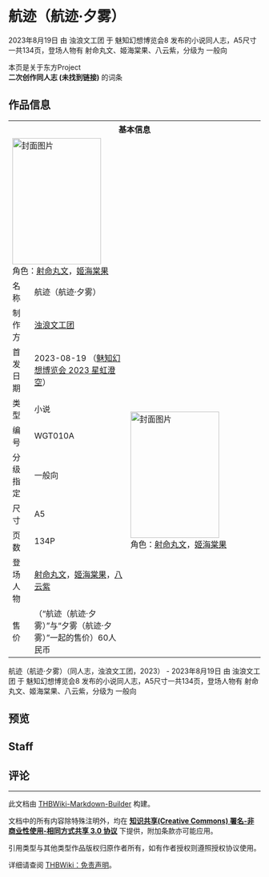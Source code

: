 # 航迹（航迹·夕雾）

<!-- source html: G:\repos\THBWiki-Markdown-Builder\THBWikiMarkdown\Temp\main\d\d9\ns0%3A%E8%88%AA%E8%BF%B9%EF%BC%88%E8%88%AA%E8%BF%B9%C2%B7%E5%A4%95%E9%9B%BE%EF%BC%89.html -->

2023年8月19日 由 浊浪文工团 于 魅知幻想博览会8 发布的小说同人志，A5尺寸一共134页，登场人物有 射命丸文、姬海棠果、八云紫，分级为 一般向

本页是关于东方Project  
 **二次创作同人志 (未找到链接)** 的词条
## 作品信息

<table><tbody><tr><th colspan="3">基本信息</th></tr><tr><td class="cover-artwork-mobile" colspan="2"><a href="./文件-航迹（航迹·夕雾）封面.png.md" class="image" title="封面图片"><img alt="封面图片" src="https://upload.thwiki.cc/thumb/2/29/%E8%88%AA%E8%BF%B9%EF%BC%88%E8%88%AA%E8%BF%B9%C2%B7%E5%A4%95%E9%9B%BE%EF%BC%89%E5%B0%81%E9%9D%A2.png/177px-%E8%88%AA%E8%BF%B9%EF%BC%88%E8%88%AA%E8%BF%B9%C2%B7%E5%A4%95%E9%9B%BE%EF%BC%89%E5%B0%81%E9%9D%A2.png" decoding="async" loading="lazy" width="177" height="252" srcset="https://upload.thwiki.cc/thumb/2/29/%E8%88%AA%E8%BF%B9%EF%BC%88%E8%88%AA%E8%BF%B9%C2%B7%E5%A4%95%E9%9B%BE%EF%BC%89%E5%B0%81%E9%9D%A2.png/266px-%E8%88%AA%E8%BF%B9%EF%BC%88%E8%88%AA%E8%BF%B9%C2%B7%E5%A4%95%E9%9B%BE%EF%BC%89%E5%B0%81%E9%9D%A2.png 1.5x, https://upload.thwiki.cc/thumb/2/29/%E8%88%AA%E8%BF%B9%EF%BC%88%E8%88%AA%E8%BF%B9%C2%B7%E5%A4%95%E9%9B%BE%EF%BC%89%E5%B0%81%E9%9D%A2.png/355px-%E8%88%AA%E8%BF%B9%EF%BC%88%E8%88%AA%E8%BF%B9%C2%B7%E5%A4%95%E9%9B%BE%EF%BC%89%E5%B0%81%E9%9D%A2.png 2x" data-file-width="1729" data-file-height="2454"></a><div class="cover-char">角色：<a href="./射命丸文.md" title="射命丸文">射命丸文</a>，<a href="./姬海棠果.md" title="姬海棠果">姬海棠果</a></div></td>
</tr><tr><td class="label">名称</td><td colspan="2"> 航迹（航迹·夕雾） </td></tr><tr><td class="label">制作方</td><td><a href="./浊浪文工团.md" title="浊浪文工团">浊浪文工团</a></td><td class="cover-artwork" rowspan="9" style="min-width:252px;"><a href="./文件-航迹（航迹·夕雾）封面.png.md" class="image" title="封面图片"><img alt="封面图片" src="https://upload.thwiki.cc/thumb/2/29/%E8%88%AA%E8%BF%B9%EF%BC%88%E8%88%AA%E8%BF%B9%C2%B7%E5%A4%95%E9%9B%BE%EF%BC%89%E5%B0%81%E9%9D%A2.png/177px-%E8%88%AA%E8%BF%B9%EF%BC%88%E8%88%AA%E8%BF%B9%C2%B7%E5%A4%95%E9%9B%BE%EF%BC%89%E5%B0%81%E9%9D%A2.png" decoding="async" loading="lazy" width="177" height="252" srcset="https://upload.thwiki.cc/thumb/2/29/%E8%88%AA%E8%BF%B9%EF%BC%88%E8%88%AA%E8%BF%B9%C2%B7%E5%A4%95%E9%9B%BE%EF%BC%89%E5%B0%81%E9%9D%A2.png/266px-%E8%88%AA%E8%BF%B9%EF%BC%88%E8%88%AA%E8%BF%B9%C2%B7%E5%A4%95%E9%9B%BE%EF%BC%89%E5%B0%81%E9%9D%A2.png 1.5x, https://upload.thwiki.cc/thumb/2/29/%E8%88%AA%E8%BF%B9%EF%BC%88%E8%88%AA%E8%BF%B9%C2%B7%E5%A4%95%E9%9B%BE%EF%BC%89%E5%B0%81%E9%9D%A2.png/355px-%E8%88%AA%E8%BF%B9%EF%BC%88%E8%88%AA%E8%BF%B9%C2%B7%E5%A4%95%E9%9B%BE%EF%BC%89%E5%B0%81%E9%9D%A2.png 2x" data-file-width="1729" data-file-height="2454"></a><div class="cover-char">角色：<a href="./射命丸文.md" title="射命丸文">射命丸文</a>，<a href="./姬海棠果.md" title="姬海棠果">姬海棠果</a></div></td>
</tr><tr><td class="label">首发日期</td><td>2023-08-19&#160;（<a href="/展会作品列表?e=%E9%AD%85%E7%9F%A5%E5%B9%BB%E6%83%B3%E5%8D%9A%E8%A7%88%E4%BC%9A%238">魅知幻想博览会 2023 星虹澄空</a>）</td></tr><tr><td class="label">类型</td><td>小说</td></tr><tr><td class="label">编号</td><td>WGT010A</td></tr><tr><td class="label">分级指定</td><td>一般向</td></tr><tr><td class="label">尺寸</td><td>A5</td></tr><tr><td class="label">页数</td><td>134P</td></tr><tr><td class="label">登场人物</td><td><a href="./射命丸文.md" title="射命丸文">射命丸文</a>，<a href="./姬海棠果.md" title="姬海棠果">姬海棠果</a>，<a href="./八云紫.md" title="八云紫">八云紫</a></td></tr><tr><td class="label">售价</td><td>（“航迹（航迹·夕雾）”与“夕雾（航迹·夕雾）”一起的售价）60人民币</td></tr></tbody></table>

航迹（航迹·夕雾）（同人志，浊浪文工团，2023） - 2023年8月19日 由 浊浪文工团 于 魅知幻想博览会8 发布的小说同人志，A5尺寸一共134页，登场人物有 射命丸文、姬海棠果、八云紫，分级为 一般向
## 预览
## Staff
## 评论




---

此文档由 [THBWiki-Markdown-Builder](https://github.com/Delsin-Yu/THBWiki-Markdown-Builder) 构建。

文档中的所有内容除特殊注明外，均在 [**知识共享(Creative Commons) 署名-非商业性使用-相同方式共享 3.0 协议**](https://creativecommons.org/licenses/by-sa/3.0/deed.zh-hans) 下提供，附加条款亦可能应用。

引用类型与其他类型作品版权归原作者所有，如有作者授权则遵照授权协议使用。

详细请查阅 [THBWiki：免责声明](https://thbwiki.cc/THBWiki:%E5%85%8D%E8%B4%A3%E5%A3%B0%E6%98%8E)。

